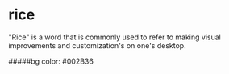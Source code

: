 # rice
"Rice" is a word that is commonly used to refer to making visual improvements and customization's on one's desktop.

#####bg color: #002B36
